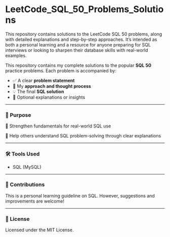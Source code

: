 # LeetCode_SQL_50_Problems_Solutions

This repository contains solutions to the LeetCode SQL 50 problems, along with detailed explanations and step-by-step approaches. It’s intended as both a personal learning and a resource for anyone preparing for SQL interviews or looking to sharpen their database skills with real-world examples.

This repository contains my complete solutions to the popular **SQL 50** practice problems. Each problem is accompanied by:

- ✅ A clear **problem statement**  
- 🧠 My **approach and thought process**  
- 💡 The final **SQL solution**  
- 💬 Optional explanations or insights

---

### 📌 Purpose

🚀 Strengthen fundamentals for real-world SQL use

🧩 Help others understand SQL problem-solving through clear explanations

---

### 🛠️ Tools Used

- SQL (MySQL)

---

### 📣 Contributions

This is a personal learning guideline on SQL. However, suggestions and improvements are welcome!

---

### 📜 License

Licensed under the MIT License.
